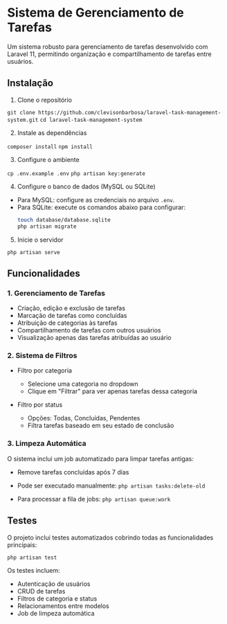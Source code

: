 # Sistema de Gerenciamento de Tarefas

Um sistema robusto para gerenciamento de tarefas desenvolvido com Laravel 11, permitindo organização e compartilhamento de tarefas entre usuários.

## Instalação

1. Clone o repositório

```git clone https://github.com/clevisonbarbosa/laravel-task-management-system.git```
```cd laravel-task-management-system```

2. Instale as dependências

```composer install```
```npm install```

3. Configure o ambiente

```cp .env.example .env```
```php artisan key:generate```

4. Configure o banco de dados (MySQL ou SQLite)
- Para MySQL: configure as credenciais no arquivo `.env`.
- Para SQLite: execute os comandos abaixo para configurar:
  ```bash
  touch database/database.sqlite
  php artisan migrate


5. Inicie o servidor

```php artisan serve```

## Funcionalidades

### 1. Gerenciamento de Tarefas
- Criação, edição e exclusão de tarefas
- Marcação de tarefas como concluídas
- Atribuição de categorias às tarefas
- Compartilhamento de tarefas com outros usuários
- Visualização apenas das tarefas atribuídas ao usuário

### 2. Sistema de Filtros
- Filtro por categoria
  - Selecione uma categoria no dropdown
  - Clique em "Filtrar" para ver apenas tarefas dessa categoria

- Filtro por status
  - Opções: Todas, Concluídas, Pendentes
  - Filtra tarefas baseado em seu estado de conclusão

### 3. Limpeza Automática
O sistema inclui um job automatizado para limpar tarefas antigas:

- Remove tarefas concluídas após 7 dias
- Pode ser executado manualmente:
```php artisan tasks:delete-old```

- Para processar a fila de jobs:
```php artisan queue:work```

## Testes

O projeto inclui testes automatizados cobrindo todas as funcionalidades principais:

```php artisan test```

Os testes incluem:
- Autenticação de usuários
- CRUD de tarefas
- Filtros de categoria e status
- Relacionamentos entre modelos
- Job de limpeza automática
